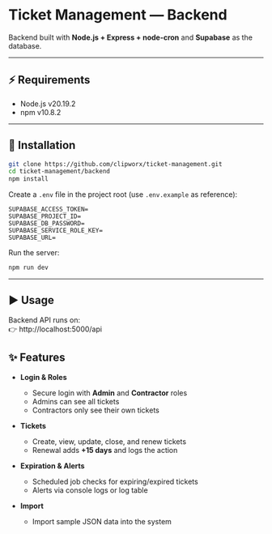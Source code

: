 # Ticket Management — Backend

Backend built with **Node.js + Express + node-cron** and **Supabase** as the database.

---

## ⚡ Requirements

- Node.js v20.19.2  
- npm v10.8.2  

---

## 🔧 Installation

```bash
git clone https://github.com/clipworx/ticket-management.git
cd ticket-management/backend
npm install
```

Create a `.env` file in the project root (use `.env.example` as reference):

```env
SUPABASE_ACCESS_TOKEN=
SUPABASE_PROJECT_ID=
SUPABASE_DB_PASSWORD=
SUPABASE_SERVICE_ROLE_KEY=
SUPABASE_URL=
```

Run the server:

```bash
npm run dev
```

---

## ▶️ Usage

Backend API runs on:  
👉 http://localhost:5000/api


## ✨ Features

- **Login & Roles**
  - Secure login with **Admin** and **Contractor** roles  
  - Admins can see all tickets  
  - Contractors only see their own tickets  

- **Tickets**
  - Create, view, update, close, and renew tickets  
  - Renewal adds **+15 days** and logs the action  

- **Expiration & Alerts**
  - Scheduled job checks for expiring/expired tickets  
  - Alerts via console logs or log table  

- **Import**
  - Import sample JSON data into the system  

